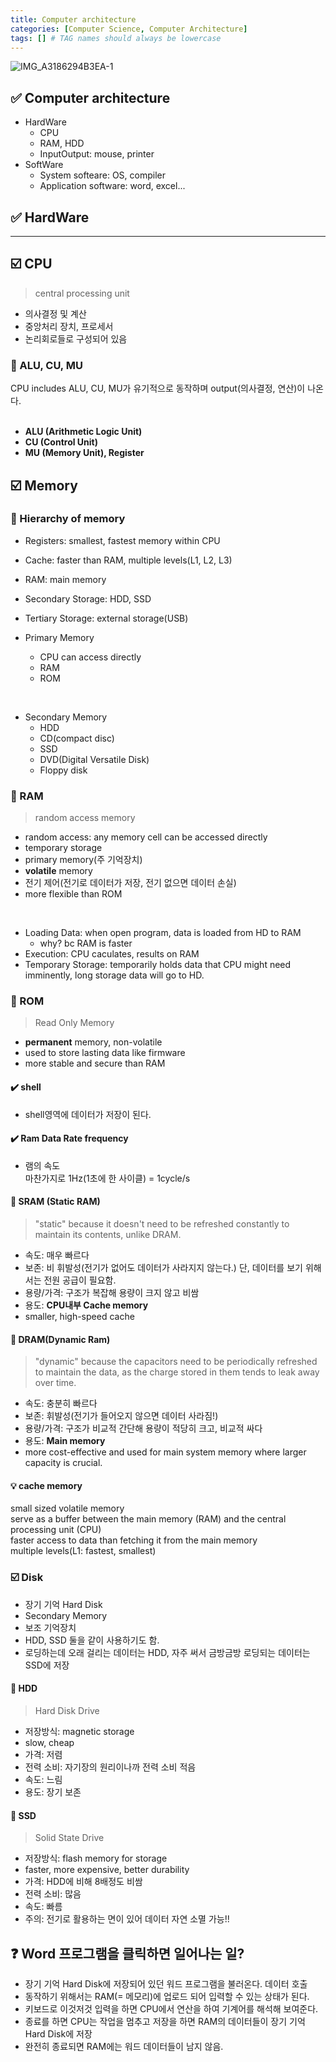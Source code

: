 ```yaml
---
title: Computer architecture
categories: [Computer Science, Computer Architecture]
tags: [] # TAG names should always be lowercase
---
```


![IMG_A3186294B3EA-1](https://github.com/soheeparklee/personal_project_musicApp/assets/97790983/ca894f5f-c365-4e37-923f-55627b99a4fc)

## ✅ Computer architecture

- HardWare
  - CPU
  - RAM, HDD
  - InputOutput: mouse, printer
- SoftWare
  - System softeare: OS, compiler
  - Application software: word, excel...

## ✅ HardWare

---

## ☑️ CPU

> central processing unit

- 의사결정 및 계산
- 중앙처리 장치, 프로세서
- 논리회로들로 구성되어 있음

### 📍 ALU, CU, MU

CPU includes ALU, CU, MU가 유기적으로 동작하며 output(의사결정, 연산)이 나온다.  
<br>

- **ALU (Arithmetic Logic Unit)**
- **CU (Control Unit)**
- **MU (Memory Unit), Register**

## ☑️ Memory

### 📍 Hierarchy of memory

- Registers: smallest, fastest memory within CPU
- Cache: faster than RAM, multiple levels(L1, L2, L3)
- RAM: main memory
- Secondary Storage: HDD, SSD
- Tertiary Storage: external storage(USB)

- Primary Memory
  - CPU can access directly
  - RAM
  - ROM

<br>

- Secondary Memory
  - HDD
  - CD(compact disc)
  - SSD
  - DVD(Digital Versatile Disk)
  - Floppy disk

### 📍 RAM

> random access memory

- random access: any memory cell can be accessed directly
- temporary storage
- primary memory(주 기억장치)
- **volatile** memory
- 전기 제어(전기로 데이터가 저장, 전기 없으면 데이터 손실)
- more flexible than ROM

<br>

- Loading Data: when open program, data is loaded from HD to RAM
  - why? bc RAM is faster
- Execution: CPU caculates, results on RAM
- Temporary Storage: temporarily holds data that CPU might need imminently, long storage data will go to HD.

### 📍 ROM

> Read Only Memory

- **permanent** memory, non-volatile
- used to store lasting data like firmware
- more stable and secure than RAM

#### ✔️ shell

- shell영역에 데이터가 저장이 된다.

#### ✔️ Ram Data Rate frequency

- 램의 속도  
  마찬가지로 1Hz(1초에 한 사이클) = 1cycle/s

#### 📍 SRAM (Static RAM)

> "static" because it doesn't need to be refreshed constantly to maintain its contents, unlike DRAM.

- 속도: 매우 빠르다
- 보존: 비 휘발성(전기가 없어도 데이터가 사라지지 않는다.)
  단, 데이터를 보기 위해서는 전원 공급이 필요함.
- 용량/가격: 구조가 복잡해 용량이 크지 않고 비쌈
- 용도: **CPU내부 Cache memory**
- smaller, high-speed cache

#### 📍 DRAM(Dynamic Ram)

> "dynamic" because the capacitors need to be periodically refreshed to maintain the data, as the charge stored in them tends to leak away over time.

- 속도: 충분히 빠르다
- 보존: 휘발성(전기가 들어오지 않으면 데이터 사라짐!)
- 용량/가격: 구조가 비교적 간단해 용량이 적당히 크고, 비교적 싸다
- 용도: **Main memory**
- more cost-effective and used for main system memory where larger capacity is crucial.

#### 💡 cache memory

small sized volatile memory  
serve as a buffer between the main memory (RAM) and the central processing unit (CPU)  
faster access to data than fetching it from the main memory  
multiple levels(L1: fastest, smallest)

### ☑️ Disk

- 장기 기억 Hard Disk
- Secondary Memory
- 보조 기억장치
- HDD, SSD 둘을 같이 사용하기도 함.
- 로딩하는데 오래 걸리는 데이터는 HDD, 자주 써서 금방금방 로딩되는 데이터는 SSD에 저장

#### 📍 HDD

> Hard Disk Drive

- 저장방식: magnetic storage
- slow, cheap
- 가격: 저렴
- 전력 소비: 자기장의 원리이나까 전력 소비 적음
- 속도: 느림
- 용도: 장기 보존

#### 📍 SSD

> Solid State Drive

- 저장방식: flash memory for storage
- faster, more expensive, better durability
- 가격: HDD에 비해 8배정도 비쌈
- 전력 소비: 많음
- 속도: 빠름
- 주의: 전기로 활용하는 면이 있어 데이터 자연 소멸 가능!!

## ❓ Word 프로그램을 클릭하면 일어나는 일?

- 장기 기억 Hard Disk에 저장되어 있던 워드 프로그램을 불러온다. 데이터 호출
- 동작하기 위해서는 RAM(= 메모리)에 업로드 되어 입력할 수 있는 상태가 된다.
- 키보드로 이것저것 입력을 하면 CPU에서 연산을 하여 기계어를 해석해 보여준다.
- 종료를 하면 CPU는 작업을 멈추고 저장을 하면 RAM의 데이터들이 장기 기억 Hard Disk에 저장
- 완전히 종료되면 RAM에는 워드 데이터들이 남지 않음.
